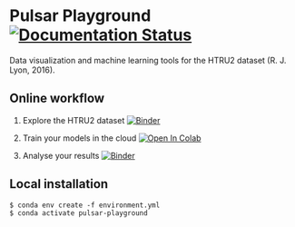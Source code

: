 # Pulsar Playground [![Documentation Status](https://readthedocs.org/projects/pulsar-playground/badge/?version=latest)](https://pulsar-playground.readthedocs.io/en/latest/?badge=latest)

Data visualization and machine learning tools for the HTRU2 dataset (R. J. Lyon, 2016).

## Online workflow
1. Explore the HTRU2 dataset [![Binder](https://mybinder.org/badge_logo.svg)](https://mybinder.org/v2/gh/epassaro/pulsar-playground/master?urlpath=%2Fapps%2F/ExploreDataset.ipynb)

2. Train your models in the cloud [![Open In Colab](https://colab.research.google.com/assets/colab-badge.svg)](https://colab.research.google.com/drive/1a7lkOa8P9LscQEbcvojIR_mMP4MtaWnv)

3. Analyse your results [![Binder](https://mybinder.org/badge_logo.svg)](https://mybinder.org/v2/gh/epassaro/pulsar-playground/master?urlpath=%2Fapps%2F/ModelEval.ipynb)

## Local installation
```
$ conda env create -f environment.yml
$ conda activate pulsar-playground
```
